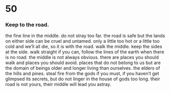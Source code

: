 # 50

### Keep to the road.

the fine line in the middle. do not stray too far. the road is safe but the lands on either side can be cruel and untamed. only a little too hot or a little too cold and we’ll all die, so it is with the road. walk the middle. keep the sides at the side. walk straight if you can, follow the lines of the earth when there is no road. the middle is not always obvious. there are places you should walk and places you should avoid. places that do not belong to us but are the domain of beings older and longer living than ourselves. the elders of the hills and pines. steal fire from the gods if you must, if you haven’t get glimpsed its secrets, but do not linger in the house of gods too long. their road is not yours, their middle will lead you astray. 